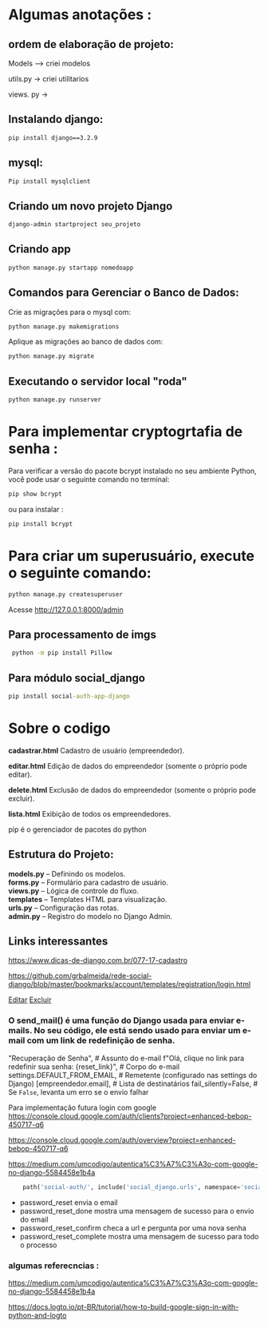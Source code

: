 # Algumas anotações :

## ordem de elaboração de projeto:
Models --> criei modelos

utils.py -> criei utilitarios

views. py ->
## Instalando django:
````cmd
pip install django==3.2.9

````
## mysql:

````cmd
Pip install mysqlclient
````

## Criando um novo projeto Django

````cmd
django-admin startproject seu_projeto
````
## Criando app
````cmd
python manage.py startapp nomedoapp

````
## Comandos para Gerenciar o Banco de Dados:

Crie as migrações para o mysql com:
````cmd
python manage.py makemigrations

````

Aplique as migrações ao banco de dados com:
````cmd
python manage.py migrate
```` 

## Executando o servidor local "roda"

````cmd
python manage.py runserver

````

# Para implementar cryptogrtafia de senha :
Para verificar a versão do pacote bcrypt instalado no seu ambiente Python, você pode usar o seguinte comando no terminal:
````cmd
pip show bcrypt
````
ou para instalar :
````cmd
pip install bcrypt    
````

# Para criar um superusuário, execute o seguinte comando:

````cmd
python manage.py createsuperuser

````
Acesse http://127.0.0.1:8000/admin

## Para processamento de imgs 
````cmd
 python -m pip install Pillow
````

## Para módulo social_django

````cmd
pip install social-auth-app-django
```` 

# Sobre o codigo

**cadastrar.html**
Cadastro de usuário (empreendedor). 

**editar.html**
Edição de dados do empreendedor (somente o próprio pode editar).

**delete.html**
Exclusão de dados do empreendedor (somente o próprio pode excluir).

**lista.html**
Exibição de todos os empreendedores.



pip é o gerenciador de pacotes do python 

## Estrutura do Projeto:
**models.py** – Definindo os modelos.<br>
**forms.py** – Formulário para cadastro de usuário. <br>
**views.py** – Lógica de controle do fluxo. <br>
**templates** – Templates HTML para visualização. <br>
**urls.py** – Configuração das rotas. <br>
**admin.py** – Registro do modelo no Django Admin.


## Links interessantes 
https://www.dicas-de-django.com.br/077-17-cadastro

https://github.com/grbalmeida/rede-social-django/blob/master/bookmarks/account/templates/registration/login.html



 <a href="{% url 'edit_empreendedor' empreendedor.id %}">Editar</a>
                            <a href="{% url 'delete_empreendedor' empreendedor.id %}">Excluir</a>

### O send_mail() é uma função do Django usada para enviar e-mails. No seu código, ele está sendo usado para enviar um e-mail com um link de redefinição de senha.

"Recuperação de Senha",  # Assunto do e-mail
    f"Olá, clique no link para redefinir sua senha: {reset_link}",  # Corpo do e-mail
    settings.DEFAULT_FROM_EMAIL,  # Remetente (configurado nas settings do Django)
    [empreendedor.email],  # Lista de destinatários
    fail_silently=False,  # Se `False`, levanta um erro se o envio falhar



Para implementação futura login com google  
https://console.cloud.google.com/auth/clients?project=enhanced-bebop-450717-q6

https://console.cloud.google.com/auth/overview?project=enhanced-bebop-450717-q6

https://medium.com/umcodigo/autentica%C3%A7%C3%A3o-com-google-no-django-5584458e1b4a


````py
    path('social-auth/', include('social_django.urls', namespace='social-auth')),
````




- password_reset envia o email
 - password_reset_done mostra uma mensagem de sucesso para o envio do email
 - password_reset_confirm checa a url e pergunta por uma nova senha
 - password_reset_complete mostra uma mensagem de sucesso para todo o processo


### algumas referecncias : 
 https://medium.com/umcodigo/autentica%C3%A7%C3%A3o-com-google-no-django-5584458e1b4a


https://docs.logto.io/pt-BR/tutorial/how-to-build-google-sign-in-with-python-and-logto